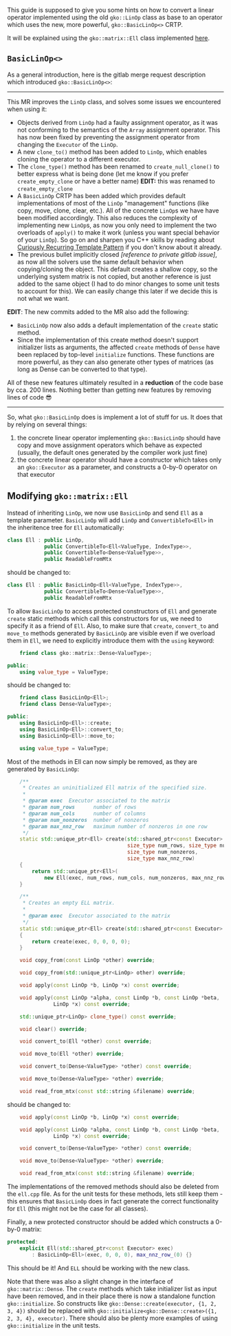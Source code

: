 This guide is supposed to give you some hints on how to convert a linear operator implemented using the old `gko::LinOp` class as base to an operator which uses the new, more powerful, `gko::BasicLinOp<>` CRTP.

It will be explained using the `gko::matrix::Ell` class implemented [here](https://github.com/yhmtsai/ginkgo/blob/8dbef5acc2091649a5d0b7e95ae4e7195dda1f95/core/matrix/ell.hpp).

`BasicLinOp<>`
--------------

As a general introduction, here is the gitlab merge request description which introduced `gko::BasicLinOp<>`:

----------------------

This MR improves the `LinOp` class, and solves some issues we encountered when using it:

*   Objects derived from `LinOp` had a faulty assignment operator, as it was not conforming to the semantics of the `Array` assignment operator. This has now been fixed by preventing the assignment operator from changing the `Executor` of the `LinOp`.
*   A new `clone_to()` method has been added to `LinOp`, which enables cloning the operator to a different executor.
*   The `clone_type()` method has been renamed to `create_null_clone()` to better express what is being done (let me know if you prefer `create_empty_clone` or have a better name) __EDIT:__ this was renamed to `create_empty_clone`
*   A `BasicLinOp` CRTP has been added which provides default implementations of most of the `LinOp` "management" functions (like copy, move, clone, clear, etc.). All of the concrete `LinOp`s we have have been modified accordingly. This also reduces the complexity of implementing new `LinOp`s, as now you only need to implement the two overloads of `apply()` to make it work (unless you want special behavior of your `LinOp`). So go on and sharpen you C++ skills by reading about [Curiously Recurring Template Pattern](https://www.fluentcpp.com/2017/05/12/curiously-recurring-template-pattern) if you don't know about it already.
*   The previous bullet implicitly closed _[reference to private gitlab issue]_, as now all the solvers use the same default behavior when copying/cloning the object. This default creates a shallow copy, so the underlying system matrix is not copied, but another reference is just added to the same object (I had to do minor changes to some unit tests to account for this). We can easily change this later if we decide this is not what we want.

__EDIT__: The new commits added to the MR also add the following:

*   `BasicLinOp` now also adds a default implementation of the `create` static method.
*   Since the implementation of this create method doesn't support initializer lists as arguments, the affected `create` methods of `Dense` have been replaced by top-level `initialize` functions. These functions are more powerful, as they can also generate other types of matrices (as long as Dense can be converted to that type).

All of these new features ultimately resulted in a __reduction__ of the code base by cca. 200 lines. Nothing better than getting new features by removing lines of code :sunglasses:

----------------

So, what `gko::BasicLinOp` does is implement a lot of stuff for us. It does that by relying on several things:

1.  the concrete linear operator implementing `gko::BasicLinOp` should have copy and move assignment operators which behave as expected (usually, the default ones generated by the compiler work just fine)
2.  the concrete linear operator should have a constructor which takes only an `gko::Executor` as a parameter, and constructs a 0-by-0 operator on that executor

Modifying `gko::matrix::Ell`
----------------------------

Instead of inheriting `LinOp`, we now use `BasicLinOp` and send `Ell` as a template parameter. `BasicLinOp` will add `LinOp` and `ConvertibleTo<Ell>` in the inheritence tree for `Ell` automatically:

```c++
class Ell : public LinOp,
            public ConvertibleTo<Ell<ValueType, IndexType>>,
            public ConvertibleTo<Dense<ValueType>>,
            public ReadableFromMtx
```
should be changed to:

```c++
class Ell : public BasicLinOp<Ell<ValueType, IndexType>>,
            public ConvertibleTo<Dense<ValueType>>,
            public ReadableFromMtx
```

To allow `BasicLinOp` to access protected constructors of `Ell` and generate `create` static methods which call this constructors for us, we need to specify it as a friend of `Ell`. Also, to make sure that `create`, `convert_to` and `move_to` methods generated by `BasicLinOp` are visible even if we overload them in `Ell`, we need to explicitly introduce them with the `using` keyword:

```c++
    friend class gko::matrix::Dense<ValueType>;

public:
    using value_type = ValueType;
```

should be changed to:


```c++
    friend class BasicLinOp<Ell>;
    friend class Dense<ValueType>;

public:
    using BasicLinOp<Ell>::create;
    using BasicLinOp<Ell>::convert_to;
    using BasicLinOp<Ell>::move_to;

    using value_type = ValueType;
```

Most of the methods in Ell can now simply be removed, as they are generated by `BasicLinOp`:

```c++
    /**
     * Creates an uninitialized Ell matrix of the specified size.
     *
     * @param exec  Executor associated to the matrix
     * @param num_rows      number of rows
     * @param num_cols      number of columns
     * @param num_nonzeros  number of nonzeros
     * @param max_nnz_row   maximum number of nonzeros in one row
     */
    static std::unique_ptr<Ell> create(std::shared_ptr<const Executor> exec,
                                       size_type num_rows, size_type num_cols,
                                       size_type num_nonzeros,
                                       size_type max_nnz_row)
    {
        return std::unique_ptr<Ell>(
            new Ell(exec, num_rows, num_cols, num_nonzeros, max_nnz_row));
    }

    /**
     * Creates an empty ELL matrix.
     *
     * @param exec  Executor associated to the matrix
     */
    static std::unique_ptr<Ell> create(std::shared_ptr<const Executor> exec)
    {
        return create(exec, 0, 0, 0, 0);
    }

    void copy_from(const LinOp *other) override;

    void copy_from(std::unique_ptr<LinOp> other) override;

    void apply(const LinOp *b, LinOp *x) const override;

    void apply(const LinOp *alpha, const LinOp *b, const LinOp *beta,
               LinOp *x) const override;

    std::unique_ptr<LinOp> clone_type() const override;

    void clear() override;

    void convert_to(Ell *other) const override;

    void move_to(Ell *other) override;

    void convert_to(Dense<ValueType> *other) const override;

    void move_to(Dense<ValueType> *other) override;

    void read_from_mtx(const std::string &filename) override;
```

should be changed to:

```c++
    void apply(const LinOp *b, LinOp *x) const override;

    void apply(const LinOp *alpha, const LinOp *b, const LinOp *beta,
               LinOp *x) const override;

    void convert_to(Dense<ValueType> *other) const override;

    void move_to(Dense<ValueType> *other) override;

    void read_from_mtx(const std::string &filename) override;
```

The implementations of the removed methods should also be deleted from the `ell.cpp` file. As for the unit tests for these methods, lets still keep them - this ensures that `BasicLinOp` does in fact generate the correct functionality for `Ell` (this might not be the case for all classes).

Finally, a new protected constructor should be added which constructs a 0-by-0 matrix:

```c++
protected:
    explicit Ell(std::shared_ptr<const Executor> exec)
        : BasicLinOp<Ell>(exec, 0, 0, 0), max_nnz_row_(0) {}
```

This should be it! And `ELL` should be working with the new class.

Note that there was also a slight change in the interface of `gko::matrix::Dense`. The `create` methods which take initializer list as input have been removed, and in their place there is now a standalone function `gko::initialize`.
So constructs like `gko::Dense::create(executor, {1, 2, 3, 4})` should be replaced with `gko::initialize<gko::Dense::create>({1, 2, 3, 4}, executor)`. There should also be plenty more examples of using `gko::initialize` in the unit tests.
